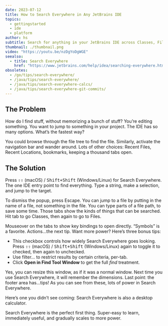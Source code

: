 ```yaml
---
date: 2023-07-12
title: How to Search Everywhere in Any JetBrains IDE
topics:
  - gettingstarted
  - ide
  - platform
author: hs
subtitle: Search for anything in your JetBrains IDE across Classes, Files, Symbols and Actions.
thumbnail: ./thumbnail.png
video: "https://youtu.be/nzDgYoDgWGE"
seealso:
  - title: Search Everywhere
    href: "https://www.jetbrains.com/help/idea/searching-everywhere.html"
obsoletes:
  - /go/tips/search-everywhere/
  - /java/tips/search-everywhere/
  - /java/tips/search-everywhere-calcs/
  - /java/tips/search-everywhere-git-commits/
---
```


## The Problem

How do I find stuff, without memorizing a bunch of stuff? You’re editing something. You want to jump to something in your project. The IDE has so many options. What’s the fastest way?

You could browse through the file tree to find the file.
Similarly, activate the navigation bar and wander around.
Lots of other choices: Recent Files, Recent Locations, bookmarks, keeping a thousand tabs open.

## The Solution

Press <kbd>⇧⇧</kbd> (macOS) / <kbd>Shift+Shift</kbd> (Windows/Linux) for Search Everywhere. The one IDE entry point to find everything. Type a string, make a selection, and jump to the target.

To dismiss the popup, press Escape. You can jump to a file by putting in the name of a file, not something in the file. You can type parts of a file path, to save some time. Those tabs show the kinds of things that can be searched. Hit tab to go Classes, then again to go to Files.

Mouseover on the tabs to show key bindings to open directly. “Symbols” is a favorite. Actions…the next tip. Want more power? Here’s three bonus tips:

- This checkbox controls how widely Search Everywhere goes looking. Press <kbd>⇧⇧</kbd> (macOS) / <kbd>Shift+Shift</kbd> (Windows/Linux) again to toggle it to checked, then again to unchecked.
- Use filter… to restrict results by certain criteria, per-tab.
- Click **Open in Find Tool Window** to get the full _find_ treatment.

Yes, you can resize this window, as if it was a normal window. Next time you use Search Everywhere, it will remember the dimensions. Last point: the footer area has…tips! As you can see from these, lots of power in Search Everywhere.

Here’s one you didn’t see coming: Search Everywhere is also a desktop calculator.

Search Everywhere is the perfect first thing. Super-easy to learn, immediately useful, and gradually scales to more power.
